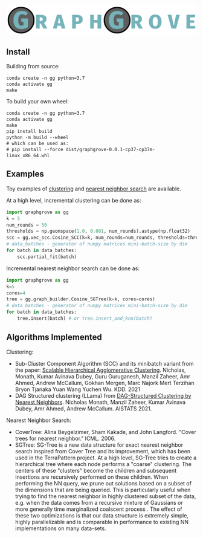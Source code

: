 ![GraphGrove Logo](logo.png)


## Install

Building from source:

```
conda create -n gg python=3.7
conda activate gg
make
```

To build your own wheel:

```
conda create -n gg python=3.7
conda activate gg
make
pip install build
python -m build --wheel
# which can be used as:
# pip install --force dist/graphgrove-0.0.1-cp37-cp37m-linux_x86_64.whl 
```

## Examples

Toy examples of [clustering](examples/clustering.py) and [nearest neighbor search](examples/nearest_neighbor_search.py) are available. 

At a high level, incremental clustering can be done as:

```Python
import graphgrove as gg
k = 5
num_rounds = 50
thresholds = np.geomspace(1.0, 0.001, num_rounds).astype(np.float32)
scc = gg.vec_scc.Cosine_SCC(k=k, num_rounds=num_rounds, thresholds=thresholds, index_name='cosine_sgtree', cores=cores, verbosity=0)
# data_batches - generator of numpy matrices mini-batch-size by dim
for batch in data_batches:
    scc.partial_fit(batch)
```

Incremental nearest neighbor search can be done as:
```Python
import graphgrove as gg
k=5
cores=4
tree = gg.graph_builder.Cosine_SGTree(k=k, cores=cores)
# data_batches - generator of numpy matrices mini-batch-size by dim
for batch in data_batches:
    tree.insert(batch) # or tree.insert_and_knn(batch) 
```

## Algorithms Implemented

Clustering:
* Sub-Cluster Component Algorithm (SCC) and its minibatch variant from the paper: [Scalable Hierarchical Agglomerative Clustering](https://dl.acm.org/doi/10.1145/3447548.3467404). Nicholas, Monath, Kumar Avinava Dubey, Guru Guruganesh, Manzil Zaheer, Amr Ahmed, Andrew McCallum, Gokhan Mergen, Marc Najork Mert Terzihan Bryon Tjanaka Yuan Wang Yuchen Wu. KDD. 2021
* DAG Structured clustering (LLama) from [DAG-Structured Clustering by Nearest Neighbors](https://proceedings.mlr.press/v130/monath21a). Nicholas Monath, Manzil Zaheer, Kumar Avinava Dubey, Amr Ahmed, Andrew McCallum. AISTATS 2021.


Nearest Neighbor Search:
* CoverTree: Alina Beygelzimer, Sham Kakade, and John Langford. "Cover trees for nearest neighbor."  ICML. 2006.
* SGTree: SG-Tree is a new data structure for exact nearest neighbor search inspired from Cover Tree and its improvement, which has been used in the TerraPattern project. At a high level, SG-Tree tries to create a hierarchical tree where each node performs a "coarse" clustering. The centers of these "clusters" become the children and subsequent insertions are recursively performed on these children. When performing the NN query, we prune out solutions based on a subset of the dimensions that are being queried. This is particularly useful when trying to find the nearest neighbor in highly clustered subset of the data, e.g. when the data comes from a recursive mixture of Gaussians or more generally time marginalized coalscent process . The effect of these two optimizations is that our data structure is extremely simple, highly parallelizable and is comparable in performance to existing NN implementations on many data-sets.
